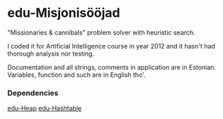 edu-Misjonisööjad
=======

"Missionaries & cannibals" problem solver with heuristic search.

I coded it for Artificial Intelligence course in year 2012 and it hasn't had thorough analysis nor testing. 

Documentation and all strings, comments in application are in Estonian. Variables, function and such are in English tho'.

### Dependencies
[edu-Heap](https://github.com/draakon/edu-Heap)
[edu-Hashtable](https://github.com/draakon/edu-Hashtable)
